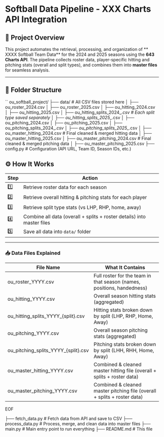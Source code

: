 # Softball Data Pipeline - XXX Charts API Integration

## 📍 Project Overview

This project automates the retrieval, processing, and organization of ** XXXX Softball Team Data** for the 2024 and 2025 seasons using the **643 Charts API**. The pipeline collects roster data, player-specific hitting and pitching stats (overall and split types), and combines them into **master files** for seamless analysis.

---

## 📂 Folder Structure

``
ou_softball_project/
├── data/                             # All CSV files stored here
│   ├── ou_roster_2024.csv
│   ├── ou_roster_2025.csv
│   ├── ou_hitting_2024.csv
│   ├── ou_hitting_2025.csv
│   ├── ou_hitting_splits_2024_*.csv  # Each split type saved separately
│   ├── ou_hitting_splits_2025_*.csv
│   ├── ou_pitching_2024.csv
│   ├── ou_pitching_2025.csv
│   ├── ou_pitching_splits_2024_*.csv
│   ├── ou_pitching_splits_2025_*.csv
│   ├── ou_master_hitting_2024.csv    # Final cleaned & merged hitting data
│   ├── ou_master_hitting_2025.csv
│   ├── ou_master_pitching_2024.csv   # Final cleaned & merged pitching data
│   ├── ou_master_pitching_2025.csv
├── config.py                         # Configuration (API URL, Team ID, Season IDs, etc.)



## ⚙️ **How It Works**

| Step | Action |
|---|---|
| 1️⃣ | Retrieve roster data for each season |
| 2️⃣ | Retrieve overall hitting & pitching stats for each player |
| 3️⃣ | Retrieve split type stats (vs LHP, RHP, home, away) |
| 4️⃣ | Combine all data (overall + splits + roster details) into master files |
| 5️⃣ | Save all data into `data/` folder |

---

### 📥 **Data Files Explained**

| File Name | What It Contains |
|---|---|
| ou_roster_YYYY.csv | Full roster for the team in that season (names, positions, handedness) |
| ou_hitting_YYYY.csv | Overall season hitting stats (aggregated) |
| ou_hitting_splits_YYYY_{split}.csv | Hitting stats broken down by split (LHP, RHP, Home, Away) |
| ou_pitching_YYYY.csv | Overall season pitching stats (aggregated) |
| ou_pitching_splits_YYYY_{split}.csv | Pitching stats broken down by split (LHH, RHH, Home, Away) |
| ou_master_hitting_YYYY.csv | Combined & cleaned master hitting file (overall + splits + roster data) |
| ou_master_pitching_YYYY.csv | Combined & cleaned master pitching file (overall + splits + roster data) |

EOF

├── fetch_data.py                     # Fetch data from API and save to CSV
├── process_data.py                   # Process, merge, and clean data into master files
├── main.py                           # Main entry point to run everything
├── README.md                         # This file
